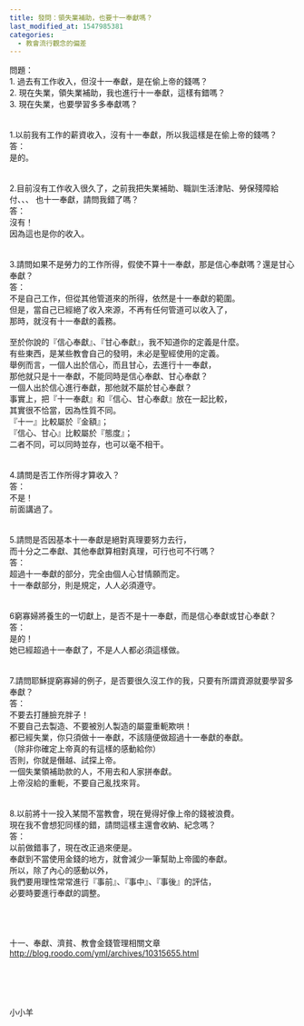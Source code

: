 ```yaml
---
title: 發問：領失業補助，也要十一奉獻嗎？
last_modified_at: 1547985381
categories:
  - 教會流行觀念的偏差
---
```


問題：<br>1.	過去有工作收入，但沒十一奉獻，是在偷上帝的錢嗎？<br>2.	現在失業，領失業補助，我也進行十一奉獻，這樣有錯嗎？<br>3.    現在失業，也要學習多多奉獻嗎？<br><br><!--more--> <br>1.以前我有工作的薪資收入，沒有十一奉獻，所以我這樣是在偷上帝的錢嗎？<br>答：<br>是的。<br><br> <br>2.目前沒有工作收入很久了，之前我把失業補助、職訓生活津貼、勞保殘障給付、、、 也十一奉獻，請問我錯了嗎？<br>答：<br>沒有！<br>因為這也是你的收入。<br> <br><br>3.請問如果不是勞力的工作所得，假使不算十一奉獻，那是信心奉獻嗎？還是甘心奉獻？<br>答：<br>不是自己工作，但從其他管道來的所得，依然是十一奉獻的範圍。<br>但是，當自己已經絕了收入來源，不再有任何管道可以收入了，<br>那時，就沒有十一奉獻的義務。<br><br>至於你說的『信心奉獻』、『甘心奉獻』，我不知道你的定義是什麼。<br>有些東西，是某些教會自己的發明，未必是聖經使用的定義。<br>舉例而言，一個人出於信心，而且甘心，去進行十一奉獻，<br>那他就只是十一奉獻，不能同時是信心奉獻、甘心奉獻？<br>一個人出於信心進行奉獻，那他就不屬於甘心奉獻？<br>事實上，把『十一奉獻』和『信心、甘心奉獻』放在一起比較，<br>其實很不恰當，因為性質不同。<br>『十一』比較屬於『金額』；<br>『信心、甘心』比較屬於『態度』；<br>二者不同，可以同時並存，也可以毫不相干。<br> <br><br>4.請問是否工作所得才算收入？<br>答：<br>不是！<br>前面講過了。<br> <br><br>5.請問是否因基本十一奉獻是絕對真理要努力去行，<br>而十分之二奉獻、其他奉獻算相對真理，可行也可不行嗎？<br>答：<br>超過十一奉獻的部分，完全由個人心甘情願而定。<br>十一奉獻部分，則是規定，人人必須遵守。<br> <br><br>6窮寡婦將養生的一切獻上，是否不是十一奉獻，而是信心奉獻或甘心奉獻？<br>答：<br>是的！<br>她已經超過十一奉獻了，不是人人都必須這樣做。<br> <br><br>7.請問耶穌提窮寡婦的例子，是否要很久沒工作的我，只要有所謂資源就要學習多奉獻？<br>答：<br>不要去打腫臉充胖子！<br>不要自己去製造、不要被別人製造的屬靈重軛欺哄！<br>都已經失業，你只須做十一奉獻，不該隨便做超過十一奉獻的奉獻。<br>（除非你確定上帝真的有這樣的感動給你）<br>否則，你就是僭越、試探上帝。<br>一個失業領補助款的人，不用去和人家拼奉獻。<br>上帝沒給的重軛，不要自己亂找來背。<br> <br><br>8.以前將十一投入某間不當教會，現在覺得好像上帝的錢被浪費。<br>現在我不會想犯同樣的錯，請問這樣主還會收納、紀念嗎？<br>答：<br>以前做錯事了，現在改正過來便是。<br>奉獻到不當使用金錢的地方，就會減少一筆幫助上帝國的奉獻。<br>所以，除了內心的感動以外，<br>我們要用理性常常進行『事前』、『事中』、『事後』的評估，<br>必要時要進行奉獻的調整。<br><br> <br><br><br>十一、奉獻、濟貧、教會金錢管理相關文章 <br>http://blog.roodo.com/yml/archives/10315655.html<br> <br><br><br><br><br>小小羊<br><br><br>
